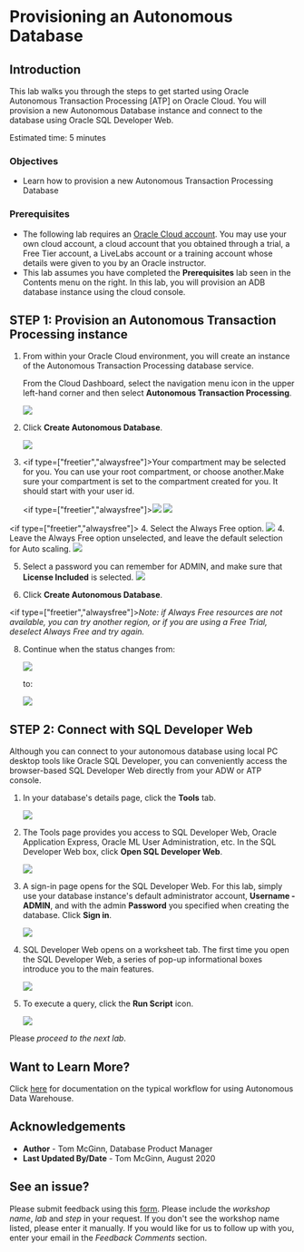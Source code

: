 <!-- Using this Markdown file:
set the type to livelab, freetier or alwaysfree in the manifest.json file for this lab
for example:
{
  "title": "Lab 1: Provision an ATP instance",
  "filename": "../../../common/adb-provision-atp.md",
  "type":"alwaysfree"
},
for provisioning an ATP instance on an AlwaysFree account
-->
# Provisioning an Autonomous Database

## Introduction

This lab walks you through the steps to get started using Oracle Autonomous Transaction Processing [ATP] on Oracle Cloud. You will provision a new Autonomous Database instance and connect to the database using Oracle SQL Developer Web.

Estimated time: 5 minutes

### Objectives

-   Learn how to provision a new Autonomous Transaction Processing Database

### Prerequisites
- The following lab requires an [Oracle Cloud account](https://myservices.us.oraclecloud.com/mycloud/signup?language=en). You may use your own cloud account, a cloud account that you obtained through a trial, a Free Tier account, a LiveLabs account or a training account whose details were given to you by an Oracle instructor.
- This lab assumes you have completed the **Prerequisites** lab seen in the Contents menu on the right.  In this lab, you will provision an ADB database instance using the cloud console.

## **STEP 1**: Provision an Autonomous Transaction Processing instance

1. From within your Oracle Cloud environment, you will create an instance of the Autonomous Transaction Processing database service.

    From the Cloud Dashboard, select the navigation menu icon in the upper left-hand corner and then select **Autonomous Transaction Processing**.

    ![](images/select-atp-in-nav-menu.png)

2. Click **Create Autonomous Database**.

    ![](images/click-create-autonomous-database.png)

3. <if type=["freetier","alwaysfree"]>Your compartment may be selected for you. You can use your root compartment, or choose another.</if><if type="livelabs">Make sure your compartment is set to the compartment created for you. It should start with your user id.</if>

    <if type=["freetier","alwaysfree"]>![](images/atp-settings-1-freetier.png)</if>
    <if type="livelabs">![](images/atp-settings-1-livelabs.png)</if>

<if type=["freetier","alwaysfree"]>
4. Select the Always Free option.
    ![](images/atp-settings-2-alwaysfree.png)
</if>
<if type="livelabs">
4. Leave the Always Free option unselected, and leave the default selection for Auto scaling.
  ![](images/atp-settings-2-livelabs.png)
</if>

5. Select a password you can remember for ADMIN, and make sure that **License Included** is selected.
    ![](images/atp-settings-3.png)

6. Click **Create Autonomous Database**.

  <if type=["freetier","alwaysfree"]>*Note: if Always Free resources are not available, you can try another region, or if you are using a Free Trial, deselect Always Free and try again.*</if>

8. Continue when the status changes from:

    ![](images/status-provisioning.png)

    to:

    ![](images/status-available.png)

## **STEP 2**: Connect with SQL Developer Web

Although you can connect to your autonomous database using local PC desktop tools like Oracle SQL Developer, you can conveniently access the browser-based SQL Developer Web directly from your ADW or ATP console.

1. In your database's details page, click the **Tools** tab.

    ![](./images/select-tools-tab.png)

3.  The Tools page provides you access to SQL Developer Web, Oracle Application Express, Oracle ML User Administration, etc. In the SQL Developer Web box, click **Open SQL Developer Web**.

    ![](./images/select-sql-dev-web.png)

4.  A sign-in page opens for the SQL Developer Web. For this lab, simply use your database instance's default administrator account, **Username - ADMIN**, and with the admin **Password** you specified when creating the database. Click **Sign in**.

    ![](./images/sql-dev-web-login.png)

5.  SQL Developer Web opens on a worksheet tab. The first time you open the SQL Developer Web, a series of pop-up informational boxes introduce you to the main features.

    ![](./images/sql-dev-web.png)

6. To execute a query, click the **Run Script** icon.

    ![](./images/run-script.png)

Please *proceed to the next lab*.

## Want to Learn More?

Click [here](https://docs.oracle.com/en/cloud/paas/autonomous-data-warehouse-cloud/user/autonomous-workflow.html#GUID-5780368D-6D40-475C-8DEB-DBA14BA675C3) for documentation on the typical workflow for using Autonomous Data Warehouse.

## **Acknowledgements**

- **Author** - Tom McGinn, Database Product Manager
- **Last Updated By/Date** - Tom McGinn, August 2020


## See an issue?
Please submit feedback using this [form](https://apexapps.oracle.com/pls/apex/f?p=133:1:::::P1_FEEDBACK:1). Please include the *workshop name*, *lab* and *step* in your request.  If you don't see the workshop name listed, please enter it manually. If you would like for us to follow up with you, enter your email in the *Feedback Comments* section.
